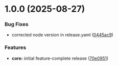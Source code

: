 # 1.0.0 (2025-08-27)


### Bug Fixes

* corrected node version in release.yaml ([0445ac9](https://github.com/spacemonkeyrocks/tab-search-mobile-obsidian-plugin/commit/0445ac91bc06609917605ab7a8367cb48a955865))


### Features

* **core:** initial feature-complete release ([70e0951](https://github.com/spacemonkeyrocks/tab-search-mobile-obsidian-plugin/commit/70e095123fd5a9cee7d895b9227e94a0dd015709))
